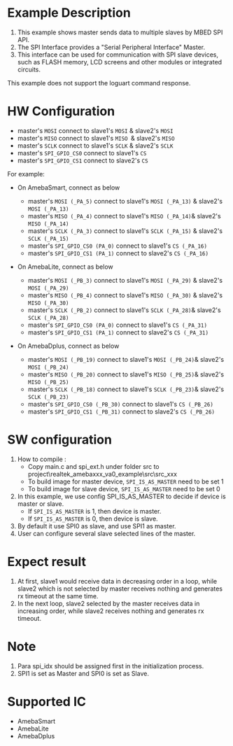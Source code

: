 # Example Description

1. This example shows master sends data to multiple slaves by MBED SPI API.
2. The SPI Interface provides a "Serial Peripheral Interface" Master.
3. This interface can be used for communication with SPI slave devices, such as FLASH memory, LCD screens and other modules or integrated circuits.

This example does not support the loguart command response.

# HW Configuration

- master's `MOSI` connect to slave1's `MOSI` & slave2's `MOSI`
- master's `MISO` connect to slave1's `MISO `& slave2's `MISO`
- master's `SCLK` connect to slave1's `SCLK` & slave2's `SCLK`
- master's `SPI_GPIO_CS0` connect to slave1's `CS`
- master's `SPI_GPIO_CS1` connect to slave2's `CS`

For example:

- On AmebaSmart, connect as below

  - master's `MOSI (_PA_5)` connect to slave1's `MOSI (_PA_13)` & slave2's `MOSI (_PA_13)`
  - master's `MISO (_PA_4)` connect to slave1's `MISO (_PA_14)`& slave2's `MISO (_PA_14)`
  - master's `SCLK (_PA_3)` connect to slave1's `SCLK (_PA_15)` & slave2's `SCLK (_PA_15)`
  - master's `SPI_GPIO_CS0 (PA_0)` connect to slave1's `CS (_PA_16)`
  - master's `SPI_GPIO_CS1 (PA_1)` connect to slave2's `CS (_PA_16)`
- On AmebaLite, connect as below

  - master's `MOSI (_PB_3)` connect to slave1's `MOSI (_PA_29)` & slave2's `MOSI (_PA_29)`
  - master's `MISO (_PB_4)` connect to slave1's `MISO (_PA_30)` & slave2's `MISO (_PA_30)`
  - master's `SCLK (_PB_2)` connect to slave1's `SCLK (_PA_28)`& slave2's `SCLK (_PA_28)`
  - master's `SPI_GPIO_CS0 (PA_0)` connect to slave1's `CS (_PA_31)`
  - master's `SPI_GPIO_CS1 (PA_1)` connect to slave2's `CS (_PA_31)`
- On AmebaDplus, connect as below

  - master's `MOSI (_PB_19)` connect to slave1's `MOSI (_PB_24)`& slave2's `MOSI (_PB_24)`
  - master's `MISO (_PB_20)` connect to slave1's `MISO (_PB_25)`& slave2's `MISO (_PB_25)`
  - master's `SCLK (_PB_18)` connect to slave1's `SCLK (_PB_23)`& slave2's `SCLK (_PB_23)`
  - master's `SPI_GPIO_CS0 (_PB_30)` connect to slave1's `CS (_PB_26)`
  - master's `SPI_GPIO_CS1 (_PB_31)` connect to slave2's `CS (_PB_26)`

# SW configuration

1. How to compile :
   - Copy main.c and spi_ext.h under folder src to project\realtek_amebaxxx_va0_example\src\src_xxx
   - To build image for master device, `SPI_IS_AS_MASTER` need to be set 1
   - To build image for slave device, `SPI_IS_AS_MASTER` need to be set 0
2. In this example, we use config SPI_IS_AS_MASTER to decide if device is master or slave.
   - If `SPI_IS_AS_MASTER` is 1, then device is master.
   - If `SPI_IS_AS_MASTER` is 0, then device is slave.
3. By default it use SPI0 as slave, and use SPI1 as master.
4. User can configure several slave selected lines of the master.

# Expect result

1. At first, slave1 would receive data in decreasing order in a loop, while slave2 which is not selected by master receives nothing and generates rx timeout at the same time.
2. In the next loop, slave2 selected by the master receives data in increasing order, while slave2 receives nothing and generates rx timeout.

# Note

1. Para spi_idx should be assigned first in the initialization process.
2. SPI1 is set as Master and SPI0 is set as Slave.

# Supported IC

- AmebaSmart
- AmebaLite
- AmebaDplus

